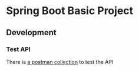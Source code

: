 # Spring Boot Basic Project

## Development

### Test API

There  is [a postman collection](./TaskManagerSpring.postman_collection.json) to test the API